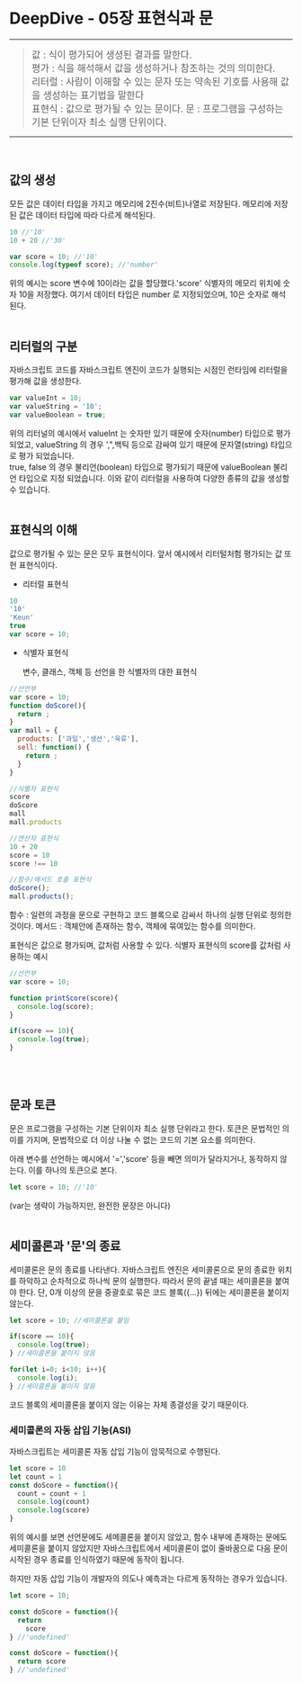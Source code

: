 # DeepDive - 05장 표현식과 문

----

<blockquote class="well alert-block alert-danger">
<big>
값 : 식이 평가되어 생셩된 결과를 말한다.<br>
평가 : 식을 해석해서 값을 생성하거나 참조하는 것의 의미한다.<br>
리터럴 : 사람이 이해할 수 있는 문자 또는 약속된 기호를 사용해 값을 생성하는 표기법을 말한다<br>
표현식 : 값으로 평가될 수 있는 문이다.
문 : 프로그램을 구성하는 기본 단위이자 최소 실행 단위이다.
</big>
</blockquote>

----
<br>

## 값의 생성

모든 값은 데이터 타입을 가지고 메모리에 2진수(비트)나열로 저장된다.
메모리에 저장된 값은 데이터 타입에 따라 다르게 해석된다.

```javascript
10 //'10'
10 + 20 //'30'
```

```javascript
var score = 10; //'10'
console.log(typeof score); //'number'
```

위의 예시는 score 변수에 10이라는 값을 할당했다.'score' 식별자의 메모리 위치에 숫자 10을 저장했다.
여기서 데이터 타입은 number 로 지정되었으며, 10은 숫자로 해석된다.
<br><br>

## 리터럴의 구분

자바스크립트 코드를 자바스크립트 엔진이 코드가 실행되는 시점인 런타임에 리터럴을 평가해 값을 생성한다.

```javascript
var valueInt = 10;
var valueString = '10';
var valueBoolean = true;
```

위의 리터널의 예시에서 valueInt 는 숫자만 있기 때문에 숫자(number) 타입으로 평가되었고,
valueString 의 경우 ',",백틱 등으로 감싸여 있기 때문에 문자열(string) 타입으로 평가 되었습니다.<br>
true, false 의 경우 불리언(boolean) 타입으로 평가되기 때문에 valueBoolean 불리언 타입으로 지정 되었습니다.
이와 같이 리터럴을 사용하여 다양한 종류의 값을 생성할 수 있습니다.
<br><br>

## 표현식의 이해

값으로 평가될 수 있는 문은 모두 표현식이다.
앞서 예시에서 리터털처험 평가되는 값 또헌 표현식이다.

* 리터럴 표현식
```javascript
10
'10'
'Keun'
true
var score = 10;
```
* 식별자 표현식
  
  변수, 클래스, 객체 등 선언을 한 식별자의 대한 표현식
```javascript
//선언부
var score = 10;
function doScore(){
  return ; 
}
var mall = {
  products: ['과일','생선','육류'],
  sell: function() {
    return ;
  }
}

//식별자 표현식
score
doScore
mall
mall.products

//연산자 표현식
10 + 20
score = 10
score !== 10

//함수/메서드 호출 표현식
doScore();
mall.products();
```

함수 : 일련의 과정을 문으로 구현하고 코드 블록으로 감싸서 하나의 실행 단위로 정의한 것이다.
메서드 : 객체안에 존재하는 함수, 객체에 묶여있는 함수를 의미한다.

표현식은 값으로 평가되며, 값처럼 사용할 수 있다.
식별자 표현식의 score를 값처럼 사용하는 예시

```javascript
//선언부
var score = 10;

function printScore(score){
  console.log(score);
}

if(score == 10){
  console.log(true);
}
```
<br><br>

## 문과 토큰
문은 프로그램을 구성하는 기본 단위이자 최소 실행 단위라고 한다.
토큰은 문법적인 의미를 가지며, 문법적으로 더 이상 나눌 수 없는 코드의 기본 요소를 의미한다.

아래 변수를 선언하는 예시에서 '=','score' 등을 빼면 의미가 달라지거나, 동작하지 않는다.
이를 하나의 토큰으로 본다.

```javascript
let score = 10; //'10'
```
(var는 생략이 가능하지만, 완전한 문장은 아니다)
<br><br>

## 세미콜론과 '문'의 종료

세미콜론은 문의 종료를 나타낸다.
자바스크립트 엔진은 세미콜론으로 문의 종료한 위치를 하악하고 순차적으로 하나씩 문의 실행한다.
따라서 문의 끝낼 때는 세미콜론을 붙여야 한다.
단, 0개 이상의 문을 중괄호로 묶은 코드 블록({...}) 뒤에는 세미콜론을 붙이지 않는다.

```javascript
let score = 10; //세미콜론을 붙임

if(score == 10){
  console.log(true);
} //세미콜론을 붙이지 않음

for(let i=0; i<10; i++){
  console.log(i);
} //세미콜론을 붙이지 않음
```

코드 블록의 세미콜론을 붙이지 않는 이유는 자체 종결성을 갖기 때문이다.

### 세미콜론의 자동 삽입 기능(ASI)

자바스크립트는 세미콜론 자동 삽입 기능이 암묵적으로 수행된다.
```javascript
let score = 10
let count = 1
const doScore = function(){
  count = count + 1
  console.log(count)
  console.log(score)
}
```
위의 예시를 보면 선언문에도 세메콜론을 붙이지 않았고, 함수 내부에 존재하는 문에도 세미콜론을 붙이지 않았지만 자바스크립트에서 세미콜론이 없이 줄바꿈으로 다음 문이 시작된 경우 종료를 인식하였기 때문에 동작이 됩니다. 

하지만 자동 삽입 기능이 개발자의 의도나 예측과는 다르게 동작하는 경우가 있습니다.

```javascript
let score = 10;

const doScore = function(){
  return
    score
} //'undefined'

const doScore = function(){
  return score
} //'undefined'
```





